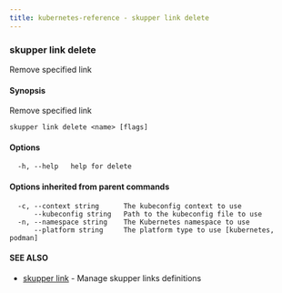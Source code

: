 ```yaml
---
title: kubernetes-reference - skupper link delete
---
```

### skupper link delete

Remove specified link

#### Synopsis

Remove specified link

```
skupper link delete <name> [flags]
```

#### Options

```
  -h, --help   help for delete
```

#### Options inherited from parent commands

```
  -c, --context string      The kubeconfig context to use
      --kubeconfig string   Path to the kubeconfig file to use
  -n, --namespace string    The Kubernetes namespace to use
      --platform string     The platform type to use [kubernetes, podman]
```

#### SEE ALSO

* [skupper link](skupper_link.html)	 - Manage skupper links definitions

<!-- ###### Auto generated by spf13/cobra on 25-Jan-2024
 -->